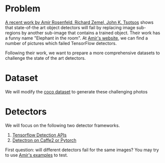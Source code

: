 # Problem 
[A recent work by Amir Rosenfeld, Richard Zemel, John K. Tsotsos](https://arxiv.org/abs/1808.03305) shows that state-of-the art object detectors will fail by replacing image sub-regions by another sub-image that contains a trained object. Their work has a funny name "Elephant in the room". At [Amir's website](https://sites.google.com/view/amirrosenfeld), we can find a number of pictures which failed TensorFlow detectors.

Following their work, we want to prepare a more comprehensive datasets to challenge the state of the art detectors.

# Dataset
We will modify the [coco dataset](http://cocodataset.org/) to generate these challenging photos

# Detectors
We will focus on the following two detector frameworks.
1. [Tensorflow Detection APIs](https://github.com/tensorflow/models/tree/master/research/object_detection)
2. [Detectron on Caffe2 or Pytorch](https://github.com/facebookresearch/Detectron/)

First question: will different detectors fail for the same images? You may try to use [Amir's examples](https://drive.google.com/drive/folders/112tOxY5jO-3VHDy0ddJjrGHDHfT7SynQ?usp=sharing) to test.
